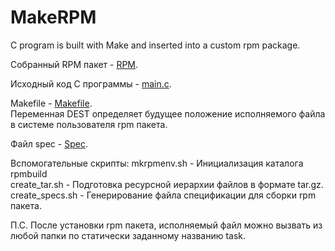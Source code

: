 # MakeRPM
C program is built with Make and inserted into a custom rpm package.

Собранный RPM пакет - [RPM](https://github.com/Lolizer/MakeRPM/blob/master/RPMS/x86_64/). 

Исходный код C программы - [main.c](https://github.com/Lolizer/MakeRPM/blob/master/main.c).

Makefile - [Makefile](https://github.com/Lolizer/MakeRPM/blob/master/Makefile).  
Переменная DEST определяет будущее положение исполняемого файла в системе пользователя rpm пакета.

Файл spec - [Spec](https://github.com/Lolizer/MakeRPM/tree/master/SPECS).

Вспомогательные скрипты:
mkrpmenv.sh - Инициализация каталога rpmbuild  
create_tar.sh - Подготовка ресурсной иерархии файлов в формате tar.gz.  
create_specs.sh - Генерирование файла спецификации для сборки rpm пакета.  

П.С. После установки rpm пакета, исполняемый файл можно вызвать из любой папки по статически заданному названию task. 
